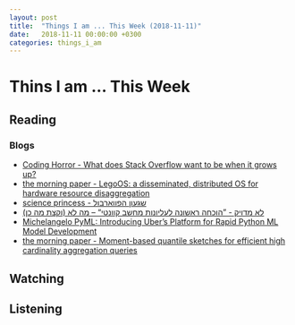 ```yaml
---
layout: post
title:  "Things I am ... This Week (2018-11-11)"
date:   2018-11-11 00:00:00 +0300
categories: things_i_am
---
```


# Thins I am ... This Week  

## Reading  

### Blogs

- [Coding Horror - What does Stack Overflow want to be when it grows up?][ch1]
- [the morning paper - LegoOS: a disseminated, distributed OS for hardware resource disaggregation][mp1]
- [science princess - שגעון הפווארבול][sp1]
- [לא מדויק - ”הוכחה ראשונה לעליונות מחשב קוונטי“ – מה לא (וקצת מה כן)][lm1]
- [Michelangelo PyML: Introducing Uber’s Platform for Rapid Python ML Model Development][uber1]
- [the morning paper - Moment-based quantile sketches for efficient high cardinality aggregation queries][mp2]

## Watching  

## Listening  

[ch1]:https://blog.codinghorror.com/what-does-stack-overflow-want-to-be-when-it-grows-up/
[mp1]:https://blog.acolyer.org/2018/10/22/legoos-a-disseminated-distributed-os-for-hardware-resource-disaggregation/
[sp1]:http://www.sci-princess.info/archives/3159
[lm1]:https://gadial.net/2018/10/23/quantum_advantage_with_shallow_circuits/
[uber1]:https://eng.uber.com/michelangelo-pyml/
[mp2]:https://blog.acolyer.org/2018/10/31/moment-based-quantile-sketches-for-efficient-high-cardinality-aggregation-queries/